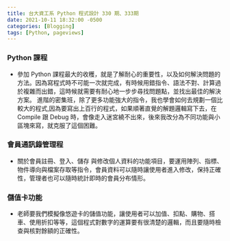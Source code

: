 ```yaml
---
title: 台大資工系 Python 程式設計 330 期、333期
date: 2021-10-11 18:32:00 -0500
categories: [Blogging]
tags: [Python, pageviews]
---
```


### Python 課程
- 參加 Python 課程最大的收穫，就是了解耐心的重要性，以及如何解決問題的方法。因為寫程式時不可能一次就完成，有時候用錯指令、語法不對、計算過於複雜而出錯，這時候就需要有耐心地一步步尋找問題點，並找出最佳的解決方案。
進階的密集班，除了更多功能強大的指令，我也學會如何去規劃一個比較大的程式,因為要寫出上百行的程式，如果順著直覺的解題邏輯寫下去，在 Compile 跟 Debug 時，會像走入迷宮繞不出來，後來我改分為不同功能與小區塊來寫，就克服了這個困難。

### 會員通訊錄管理程
- 關於會員註冊、登入、儲存 與修改個人資料的功能項目，要運用陣列、指標、物件導向與檔案存取等指令，會員資料可以隨時讓使用者進入修改，保持正確性，管理者也可以隨時統計即時的會員分布情形。

### 儲值卡功能
- 老師要我們模擬像悠遊卡的儲值功能，讓使用者可以加值、扣點、購物、搭車、使用折扣等等，這個程式對數字的運算要有很清楚的邏輯，而且要隨時檢查與核對餘額的正確性。
